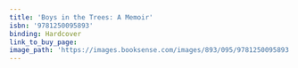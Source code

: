 ```yaml
---
title: 'Boys in the Trees: A Memoir'
isbn: '9781250095893'
binding: Hardcover
link_to_buy_page:
image_path: 'https://images.booksense.com/images/893/095/9781250095893.jpg'
---
```


